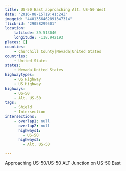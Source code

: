 ```yaml
---
title: US-50 East approaching Alt. US-50 West
date: "2016-08-15T19:41:24Z"
imageid: "4401356462891347314"
flickrid: "29058299501"
location:
    latitude: 39.513046
    longitude: -118.942193
places: []
counties:
    - Churchill County|Nevada|United States
countries:
    - United States
states:
    - Nevada|United States
highwaytypes:
    - US Highway
    - US Highway
highways:
    - US-50
    - Alt. US-50
tags:
    - Shield
    - Intersection
intersections:
    - overlap1: null
      overlap2: null
      highways1:
        - US-50
      highways2:
        - Alt. US-50

---
```

Approaching US-50/US-50 ALT Junction on US-50 East